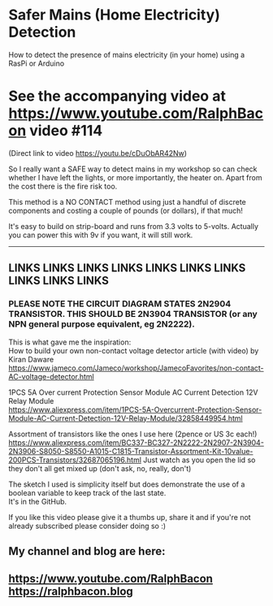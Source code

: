 # Safer Mains (Home Electricity) Detection
How to detect the presence of mains electricity (in your home) using a RasPi or Arduino

# See the accompanying video at https://www.youtube.com/RalphBacon video #114  
(Direct link to video https://youtu.be/cDuObAR42Nw)

So I really want a SAFE way to detect mains in my workshop so can check whether I have left the lights, or more importantly, the heater on. Apart from the cost there is the fire risk too.

This method is a NO CONTACT method using just a handful of discrete components and costing a couple of pounds (or dollars), if that much!

It's easy to build on strip-board and runs from 3.3 volts to 5-volts. Actually you can power this with 9v if you want, it will still work.

--------------------------------------------------------------------------------------
LINKS    LINKS    LINKS    LINKS    LINKS    LINKS    LINKS    LINKS    LINKS    LINKS
--------------------------------------------------------------------------------------

### PLEASE NOTE THE CIRCUIT DIAGRAM STATES 2N2904 TRANSISTOR. THIS SHOULD BE **2N3904** TRANSISTOR (or any **NPN** general purpose equivalent, eg 2N2222).

This is what gave me the inspiration:  
How to build your own non-contact voltage detector article (with video) by Kiran Daware  
https://www.jameco.com/Jameco/workshop/JamecoFavorites/non-contact-AC-voltage-detector.html

1PCS 5A Over current Protection Sensor Module AC Current Detection 12V Relay Module  
https://www.aliexpress.com/item/1PCS-5A-Overcurrent-Protection-Sensor-Module-AC-Current-Detection-12V-Relay-Module/32858449954.html

Assortment of transistors like the ones I use here (2pence or US 3c each!)  
https://www.aliexpress.com/item/BC337-BC327-2N2222-2N2907-2N3904-2N3906-S8050-S8550-A1015-C1815-Transistor-Assortment-Kit-10value-200PCS-Transistors/32687065196.html
Just watch as you open the lid so they don't all get mixed up (don't ask, no, really, don't)  

The sketch I used is simplicity itself but does demonstrate the use of a boolean variable to keep track of the last state.  
It's in the GitHub.

If you like this video please give it a thumbs up, share it and if you're not already subscribed please consider doing so :)

My channel and blog are here:  
------------------------------------------------------------------  
https://www.youtube.com/RalphBacon  
https://ralphbacon.blog  
------------------------------------------------------------------ 
